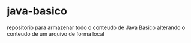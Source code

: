 # java-basico
repositorio para armazenar todo o conteudo de Java Basico
alterando o conteudo de um arquivo de forma local